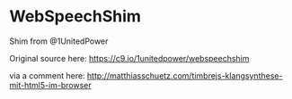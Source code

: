 WebSpeechShim
=============

Shim from @1UnitedPower

Original source here:
https://c9.io/1unitedpower/webspeechshim

via a comment here:
http://matthiasschuetz.com/timbrejs-klangsynthese-mit-html5-im-browser
